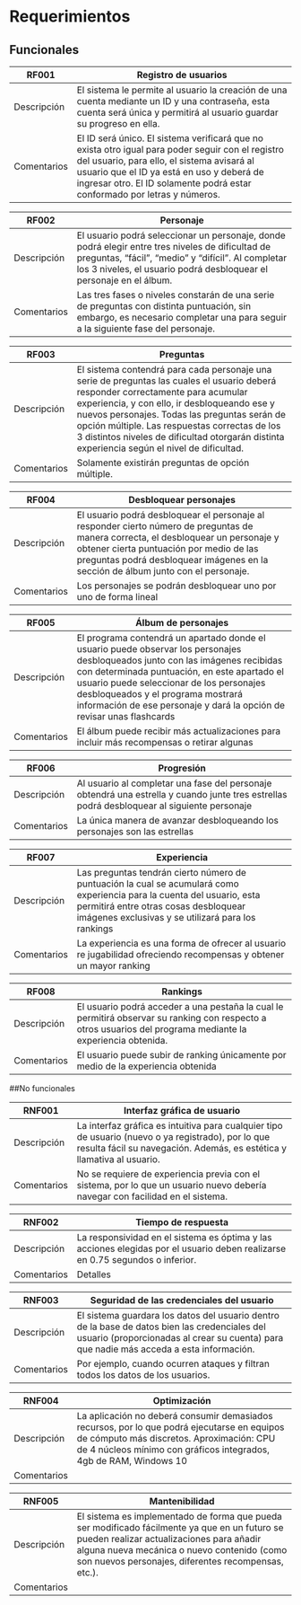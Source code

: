 # Requerimientos

## Funcionales

|RF001|Registro de usuarios|
|---|---|
|Descripción| El sistema le permite al usuario la creación de una cuenta mediante un ID y una contraseña, esta cuenta será única y permitirá al usuario guardar su progreso en ella. |
|Comentarios| El ID será único. El sistema verificará que no exista otro igual para poder seguir con el registro del usuario, para ello, el sistema avisará al usuario que el ID ya está en uso y deberá de ingresar otro. El ID solamente podrá estar conformado por letras y números. |  

|RF002|Personaje|
|---|---|
|Descripción| El usuario podrá seleccionar un personaje, donde podrá elegir entre tres niveles de dificultad de preguntas, “fácil”, “medio” y “difícil”. Al completar los 3 niveles, el usuario podrá desbloquear el personaje en el álbum.  |
|Comentarios| Las tres fases o niveles constarán de una serie de preguntas con distinta puntuación, sin embargo, es necesario completar una para seguir a la siguiente fase del personaje. |  

|RF003| Preguntas |
|---|---|
|Descripción| El sistema contendrá para cada personaje una serie de preguntas las cuales el usuario deberá responder correctamente para acumular experiencia, y con ello, ir desbloqueando ese y nuevos personajes. Todas las preguntas serán de opción múltiple. Las respuestas correctas de los 3 distintos niveles de dificultad otorgarán distinta experiencia según el nivel de dificultad.  |
|Comentarios| Solamente existirán preguntas de opción múltiple. |  

|RF004|Desbloquear personajes |
|---|---|
|Descripción| El usuario podrá desbloquear el personaje al responder cierto número de preguntas de manera correcta, el desbloquear un personaje y obtener cierta puntuación por medio de las preguntas podrá desbloquear imágenes en la sección de álbum junto con el personaje. |
|Comentarios| Los personajes se podrán desbloquear uno por uno de forma lineal |  

|RF005| Álbum de personajes |
|---|---|
|Descripción| El programa contendrá un apartado donde el usuario puede observar los personajes desbloqueados junto con las imágenes recibidas con determinada puntuación, en este apartado el usuario puede seleccionar de los personajes desbloqueados y el programa mostrará información de ese personaje y dará la opción de revisar unas flashcards |
|Comentarios| El álbum puede recibir más actualizaciones para incluir más recompensas o retirar algunas |  

|RF006| Progresión |
|---|---|
|Descripción| Al usuario al completar una fase del personaje obtendrá una estrella y cuando junte tres estrellas podrá desbloquear al siguiente personaje |
|Comentarios| La única manera de avanzar desbloqueando los personajes son las estrellas |  

|RF007| Experiencia |
|---|---|
|Descripción| Las preguntas tendrán cierto número de puntuación la cual se acumulará como experiencia para la cuenta del usuario, esta permitirá entre otras cosas desbloquear imágenes exclusivas y se utilizará para los rankings |
|Comentarios| La experiencia es una forma de ofrecer al usuario re jugabilidad ofreciendo recompensas y obtener un mayor ranking |  

|RF008| Rankings |
|---|---|
|Descripción| El usuario podrá acceder a una pestaña la cual le permitirá observar su ranking con respecto a otros usuarios del programa mediante la experiencia obtenida. |
|Comentarios| El usuario puede subir de ranking únicamente por medio de la experiencia obtenida |  

##No funcionales

|RNF001| Interfaz gráfica de usuario |
|---|---|
|Descripción| La interfaz gráfica es intuitiva para cualquier tipo de usuario (nuevo o ya registrado), por lo que resulta fácil su navegación. Además, es estética y llamativa al usuario. |
|Comentarios| No se requiere de experiencia previa con el sistema, por lo que un usuario nuevo debería navegar con facilidad en el sistema. |  

|RNF002| Tiempo de respuesta|
|---|---|
|Descripción| La responsividad en el sistema es óptima y las acciones elegidas por el usuario deben realizarse en 0.75 segundos o inferior. |
|Comentarios| Detalles|  

|RNF003| Seguridad de las credenciales del usuario|
|---|---|
|Descripción| El sistema guardara los datos del usuario dentro de la base de datos bien las credenciales del usuario (proporcionadas al crear su cuenta) para que nadie más acceda a esta información. |
|Comentarios| Por ejemplo, cuando ocurren ataques y filtran todos los datos de los usuarios. |  

|RNF004| Optimización|
|---|---|
|Descripción|La aplicación no deberá consumir demasiados recursos, por lo que podrá ejecutarse en equipos de cómputo más discretos. Aproximación: CPU de 4 núcleos mínimo con gráficos integrados, 4gb de RAM, Windows 10 |
|Comentarios| |  

|RNF005| Mantenibilidad|
|---|---|
|Descripción| El sistema es implementado de forma que pueda ser modificado fácilmente ya que en un futuro se pueden realizar actualizaciones para añadir alguna nueva mecánica o nuevo contenido (como son nuevos personajes, diferentes recompensas, etc.). |
|Comentarios| |  
